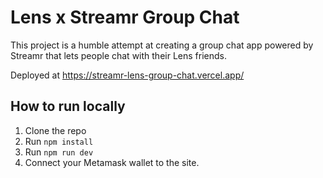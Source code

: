 # Lens x Streamr Group Chat

This project is a humble attempt at creating a group chat app powered by Streamr that lets people chat with their Lens friends.

Deployed at https://streamr-lens-group-chat.vercel.app/

## How to run locally

1. Clone the repo
2. Run `npm install`
3. Run `npm run dev`
4. Connect your Metamask wallet to the site.

